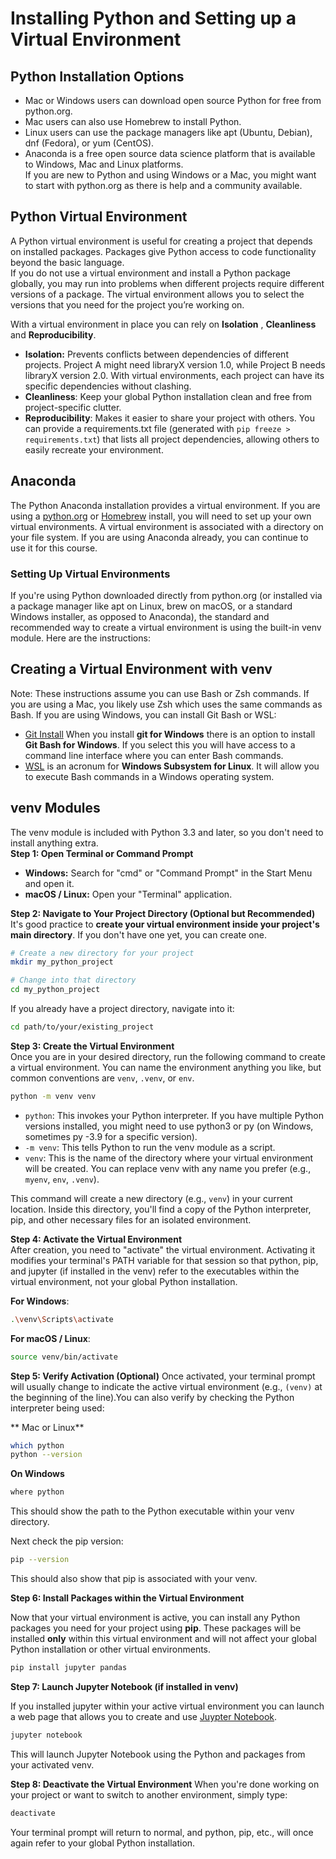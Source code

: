 # Installing Python and Setting up a Virtual Environment

## Python Installation Options

- Mac or Windows users can download open source Python for free from
python.org.  
- Mac users can also use Homebrew to install Python.  
- Linux users can use the package managers like apt (Ubuntu, Debian), dnf
(Fedora), or yum (CentOS).  
- Anaconda is a free open source data science platform that is available to
Windows, Mac and Linux platforms.  
If you are new to Python and using Windows or a Mac, you might want to start with
python.org as there is help and a community available.

## Python Virtual Environment

A Python virtual environment is useful for creating a project that depends on installed packages. Packages give Python access to code functionality beyond the basic language.  
If you do not use a virtual environment and install a Python package globally, you may run into problems when different projects require different versions of a package. The virtual environment allows you to select the versions that you need for the project you’re working on.  

With a virtual environment in place you can rely on **Isolation** , **Cleanliness** and **Reproducibility**.  
- **Isolation:** Prevents conflicts between dependencies of different projects. Project A might need libraryX version 1.0, while Project B needs libraryX version
2.0. With virtual environments, each project can have its specific dependencies
without clashing.
- **Cleanliness**: Keep your global Python installation clean and free from
project-specific clutter.
- **Reproducibility**: Makes it easier to share your project with others. You can provide a requirements.txt file (generated with `pip freeze >
requirements.txt`) that lists all project dependencies, allowing others to
easily recreate your environment.

## Anaconda

The Python Anaconda installation provides a virtual environment. If you are using a
[python.org](https://www.python.org/) or [Homebrew](https://docs.brew.sh/Homebrew-and-Python) install, you will need to set up your own virtual environments.
A virtual environment is associated with a directory on your file system.
If you are using Anaconda already, you can continue to use it for this course.

### Setting Up Virtual Environments

If you're using Python downloaded directly from python.org (or installed via a
package manager like apt on Linux, brew on macOS, or a standard Windows installer,
as opposed to Anaconda), the standard and recommended way to create a virtual
environment is using the built-in venv module.
Here are the instructions:

## Creating a Virtual Environment with venv

Note: These instructions assume you can use Bash or Zsh commands. If you are using a Mac, you likely use Zsh which uses the same commands as Bash. If you are using Windows, you can install Git Bash or WSL:
- [Git Install](https://git-scm.com/downloads)  When you install **git for Windows** there is an option to install **Git Bash for Windows**. If you select this you will have access to a command line interface where you can enter Bash commands.
- [WSL](https://learn.microsoft.com/en-us/windows/wsl/install) is an acronum for  **Windows Subsystem for Linux**.  It will allow you to execute Bash commands in a Windows operating system.

## venv Modules

The venv module is included with Python 3.3 and later, so you don't need to install
anything extra.  
**Step 1: Open Terminal or Command Prompt**  
- **Windows:** Search for "cmd" or "Command Prompt" in the Start Menu and open it.  
- **macOS / Linux:** Open your "Terminal" application.  

**Step 2: Navigate to Your Project Directory (Optional but Recommended)**  
It's good practice to **create your virtual environment inside your project's main
directory**. If you don't have one yet, you can create one.  

```bash
# Create a new directory for your project
mkdir my_python_project 

# Change into that directory 
cd my_python_project
```

If you already have a project directory, navigate into it:  

```bash
cd path/to/your/existing_project
```

**Step 3: Create the Virtual Environment**  
Once you are in your desired directory, run the following command to create a virtual environment. You can name the environment anything you like, but common
conventions are `venv`, `.venv`, or `env`.  

```bash
python -m venv venv
```

- `python`: This invokes your Python interpreter. If you have multiple Python
versions installed, you might need to use python3 or py (on Windows,
sometimes py -3.9 for a specific version).
- `-m venv`: This tells Python to run the venv module as a script.   
- `venv`: This is the name of the directory where your virtual environment will be
created. You can replace venv with any name you prefer (e.g., `myenv`, `env`,
`.venv`). 

This command will create a new directory (e.g., `venv`) in your current location. Inside this directory, you'll find a copy of the Python interpreter, pip, and other necessary files for an isolated environment.  

**Step 4: Activate the Virtual Environment**  
After creation, you need to "activate" the virtual environment. Activating it modifies your terminal's PATH variable for that session so that python, pip, and jupyter (if installed in the venv) refer to the executables within the virtual environment, not your global Python installation.  

**For Windows**:
```bash
.\venv\Scripts\activate
```

**For macOS / Linux**:
```bash
source venv/bin/activate
```

**Step 5: Verify Activation (Optional)**
Once activated, your terminal prompt will usually change to indicate the active virtual environment (e.g., `(venv)` at the beginning of the line).You can also verify by checking the Python interpreter being used:  

** Mac or Linux**
 ```bash
which python
python --version  
```  

**On Windows**
```bash
where python
```
This should show the path to the Python executable within your venv directory.  

Next check the pip version:

```bash
pip --version
```  

This should also show that pip is associated with your venv.  

**Step 6: Install Packages within the Virtual Environment**  

Now that your virtual environment is active, you can install any Python packages you need for your project using **pip**. These packages will be installed **only** within this virtual environment and will not affect your global Python installation or other virtual environments.  

```bash
pip install jupyter pandas
```

**Step 7: Launch Jupyter Notebook (if installed in venv)**  

If you installed jupyter within your active virtual environment you can launch a web page that allows you to create and use [Juypter Notebook](https://docs.jupyter.org/en/latest/). 

```bash
jupyter notebook
```

This will launch Jupyter Notebook using the Python and packages from your activated
venv.  

**Step 8: Deactivate the Virtual Environment**
When you're done working on your project or want to switch to another environment,
simply type:

```bash
deactivate
```

Your terminal prompt will return to normal, and python, pip, etc., will once again refer to your global Python installation.


